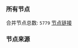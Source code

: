 ### 所有节点
合并节点总数: `5779`
[节点链接](https://github.com/rzhy1/33/raw/master/sub/sub_merge_base64.txt)

### 节点来源
